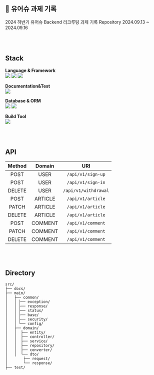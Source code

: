 ## 🌿 유어슈 과제 기록
2024 하반기 유어슈 Backend 리크루팅 과제 기록 Repository
2024.09.13 ~ 2024.09.16

<br><br>

## Stack
**Language & Framework**  
<img src="https://img.shields.io/badge/Java-007396?style=flat&logo=Java&logoColor=white" />
<img src="https://img.shields.io/badge/Spring Boot-6DB33F?style=flat&logo=SpringBoot&logoColor=white" /> 
<img src="https://img.shields.io/badge/Spring Security-6DB33F?style=flat&logo=SpringSecurity&logoColor=white" />


**Documentation&Test**  
<img src="https://img.shields.io/badge/Rest Docs-6DB33F?style=flat&logo=Spring&logoColor=white" /> 

**Database & ORM**  
<img src="https://img.shields.io/badge/Spring Data JPA-6DB33F?style=flat&logo=Spring&logoColor=white" /> 
<img src="https://img.shields.io/badge/MySQL-4479A1?style=flat&logo=MySQL&logoColor=white" /> 

**Build Tool**  
<img src="https://img.shields.io/badge/Gradle-02303A?style=flat&logo=Gradle&logoColor=white" />


<br><br>

## API
|   Method   |   Domain    |   URI   |                                                                                            
| :--------: | :---------: | :-------: |
|   POST     |     USER     |  `/api/v1/sign-up`    |
|   POST     |     USER     |  `/api/v1/sign-in`    |
|   DELETE   |     USER     |  `/api/v1/withdrawal`  |
|   POST     |    ARTICLE   |  `/api/v1/article`    |
|   PATCH    |    ARTICLE   |  `/api/v1/article`    |
|   DELETE   |    ARTICLE   |  `/api/v1/article`   |
|   POST     |    COMMENT   |  `/api/v1/comment`    |
|   PATCH    |    COMMENT   |  `/api/v1/comment`    |
|   DELETE   |    COMMENT   |  `/api/v1/comment`    |


<br><br>

## Directory
```PlainText
src/
├── docs/
├── main/
│   ├── common/
│   │ ├── exception/
│   │ ├── response/
│   │ ├── status/
│   │ ├── base/
│   │ ├── security/
│   │ └── config/
│   ├── domain/
│   │  ├── entity/
│   │  ├── controller/
│   │  ├── service/
│   │  ├── repository/
│   │  ├── converter/
│   │  └── dto/
│       ├── request/
│       └── response/
├── test/

		 
```

